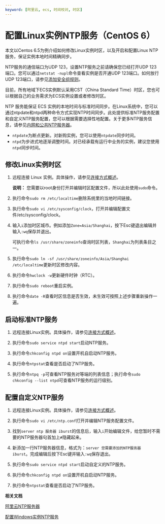 ```yaml
---
keyword: [阿里云, ecs, 时间校对, 时区]
---
```


# 配置Linux实例NTP服务（CentOS 6）

本文以Centos 6.5为例介绍如何修改Linux实例时区，以及开启和配置Linux NTP服务，保证实例本地时间精确同步。

NTP服务的通信端口为UDP 123，设置NTP服务之前请确保您已经打开UDP 123端口。您可以通过`netstat -nupl`命令查看实例是否开通UDP 123端口。如何放行UDP 123端口，请参见[添加安全组规则](/intl.zh-CN/安全/安全组/添加安全组规则.md)。

目前，所有地域下ECS实例默认采用CST（China Standard Time）时区，您也可以根据自己的业务需求为ECS实例设置或者修改时区。

NTP 服务能保证 ECS 实例的本地时间与标准时间同步。在Linux系统中，您可以通过ntpdate和ntpd两种命令方式实现NTP时间同步。此处提供标准NTP服务配置和自定义NTP服务配置，您可以根据需要选择性地配置。关于更多NTP服务信息，请参见[内网和公共NTP服务器](/intl.zh-CN/实例/管理实例/同步服务器本地时间/阿里云NTP服务器.md)。

-   `ntpdate`为断点更新。对新购实例，您可以使用`ntpdate`同步时间。
-   `ntpd`为步进式地逐渐调整时间。对已经承载有运行中业务的实例，建议您使用`ntpd`同步时间。

## 修改Linux实例时区

1.  远程连接 Linux 实例。具体操作，请参见[连接方式概述](/intl.zh-CN/实例/连接实例/连接方式概述.md)。

    **说明：** 您需要以root身份打开并编辑时区配置文件，所以此处使用`sudo`命令。

2.  执行命令`sudo rm /etc/localtime`删除系统里的当地时间链接。

3.  执行命令`sudo vi /etc/sysconfig/clock`，打开并编辑配置文件/etc/sysconfig/clock。

4.  输入`i`添加时区城市。例如添加`Zone=Asia/Shanghai`，按下Esc键退出编辑并输入`:wq`保存并退出。

    可执行命令`ls /usr/share/zoneinfo`查询时区列表，`Shanghai`为列表条目之一。

5.  执行命令`sudo ln -sf /usr/share/zoneinfo/Asia/Shanghai /etc/localtime`更新时区修改内容。

6.  执行命令`hwclock -w`更新硬件时钟（RTC）。

7.  执行命令`sudo reboot`重启实例。

8.  执行命令`date -R`查看时区信息是否生效，未生效可按照上述步骤重新操作一遍。


## 启动标准NTP服务

1.  远程连接Linux实例。具体操作，请参见[连接方式概述](/intl.zh-CN/实例/连接实例/连接方式概述.md)。

2.  执行命令`sudo service ntpd start`启动NTP服务。

3.  执行命令`chkconfig ntpd on`设置开机自启动NTP服务。

4.  执行命令`ntpstat`查看是否启动了NTP服务。

5.  执行命令`ntpq -p`可查看NTP服务对等端的列表信息；执行命令`sudo chkconfig --list ntpd`可查看NTP服务的运行级别。


## 配置自定义NTP服务

1.  远程连接Linux实例。具体操作，请参见[连接方式概述](/intl.zh-CN/实例/连接实例/连接方式概述.md)。

2.  执行命令`sudo vi /etc/ntp.conf`打开并编辑NTP服务配置文件。

3.  找到`server ntp 服务器 iburst`的信息后，输入`i`开始编辑文件，给您暂时不需要的NTP服务器句首加上`#`隐藏起来。

4.  新添加一行NTP服务器信息，格式为：`server 您需要添加的NTP服务器 iburst`。完成编辑后按下Esc键并输入`:wq`保存退出。

5.  执行命令`sudo service ntpd start`启动自定义的NTP服务。

6.  执行命令`chkconfig ntpd on`设置开机自启动NTP服务。

7.  执行命令`ntpstat`查看是否启动了NTP服务。


**相关文档**  


[阿里云NTP服务器](/intl.zh-CN/实例/管理实例/同步服务器本地时间/阿里云NTP服务器.md)

[配置Windows实例NTP服务](/intl.zh-CN/实例/管理实例/同步服务器本地时间/配置Windows实例NTP服务.md)

